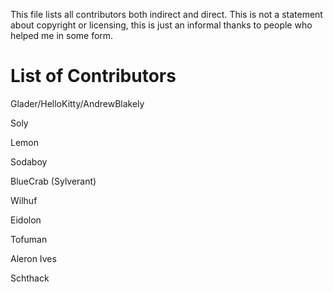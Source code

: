This file lists all contributors both indirect and direct. This is not a statement about copyright or licensing, this is just an informal thanks to people who helped me in some form.

# List of Contributors
Glader/HelloKitty/AndrewBlakely

Soly

Lemon

Sodaboy

BlueCrab (Sylverant)

Wilhuf

Eidolon

Tofuman

Aleron Ives

Schthack
